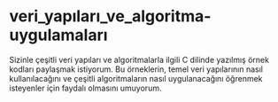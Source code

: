 # veri_yapıları_ve_algoritma-uygulamaları
 
Sizinle çeşitli veri yapıları ve algoritmalarla ilgili C dilinde yazılmış örnek kodları paylaşmak istiyorum. Bu örneklerin, temel veri yapılarının nasıl kullanılacağını ve çeşitli algoritmaların nasıl uygulanacağını öğrenmek isteyenler için faydalı olmasını umuyorum.